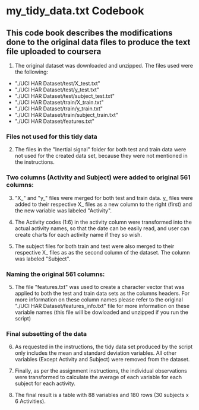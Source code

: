 # my_tidy_data.txt Codebook

## This code book describes the modifications done to the original data files to produce the text file uploaded to coursera

1. The original dataset was downloaded and unzipped. The files used were the following:

* "./UCI HAR Dataset/test/X_test.txt"
* "./UCI HAR Dataset/test/y_test.txt"
* "./UCI HAR Dataset/test/subject_test.txt"
* "./UCI HAR Dataset/train/X_train.txt"
* "./UCI HAR Dataset/train/y_train.txt"
* "./UCI HAR Dataset/train/subject_train.txt"
* "./UCI HAR Dataset/features.txt"

### Files not used for this tidy data

2. The files in the "Inertial signal" folder for both test and train data were not used
for the created data set, because they were not mentioned in the instructions.

### Two columns (Activity and Subject) were added to original 561 columns:

3. "X_" and "y_" files were merged for both test and train data. y_ files were added to 
their respective X_ files as a new column to the right (first) and the new variable was 
labeled "Activity".

4. The Activity codes (1:6) in the activity column were transformed into the actual 
activity names, so that the date can be easily read, and user can create charts for each
activity name if they so wish. 

4. The subject files for both train and test were also merged to their respective X_ files 
as as the second column of the dataset. The column was labeled "Subject".

### Naming the original 561 columns:

5. The file "features.txt" was used to create a character vector that was applied to both 
the test and train data sets as the columns headers. For more information on these column 
names please refer to the original "./UCI HAR Dataset/features_info.txt" file for more 
information on these variable names (this file will be dowloaded and unzipped if you run 
the script)

### Final subsetting of the data

6. As requested in the instructions, the tidy data set produced by the script only 
includes the mean and standard deviation variables. All other variables (Except Activity 
and Subject) were removed from the dataset. 

7. Finally, as per the assignment instructions, the individual observations were transformed
to calculate the average of each variable for each subject for each activity. 

8. The final result is a table with 88 variables and 180 rows (30 subjects x 6 Activities). 